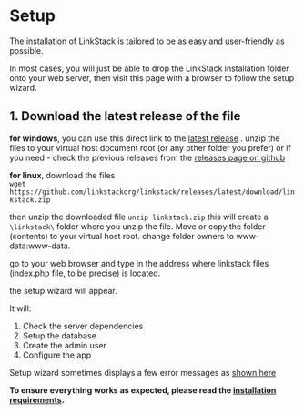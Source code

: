 # Setup

The installation of LinkStack is tailored to be as easy and user-friendly as possible.

In most cases, you will just be able to drop the LinkStack installation folder onto your web server, then visit this page with a browser to follow the setup wizard.

## 1. Download the latest release of the file

**for windows**, 
you can use this direct link to the [latest release](https://github.com/linkstackorg/linkstack/releases/latest/download/linkstack.zip) . unzip the files to your virtual host document root (or any other folder you prefer)
or if you need - check the previous releases from the [releases page on github](https://github.com/LinkStackOrg/LinkStack/releases)

**for linux**, 
download the files  
`wget https://github.com/linkstackorg/linkstack/releases/latest/download/linkstack.zip`

then unzip the downloaded file
`unzip linkstack.zip`
this will create a `\linkstack\` folder where you unzip the file. Move or copy the folder (contents) to your virtual host root.
change folder owners to www-data:www-data.

go to your web browser and type in the address where linkstack files (index.php file, to be precise) is located.

the setup wizard will appear.

It will:

1. Check the server dependencies
2. Setup the database
3. Create the admin user
4. Configure the app

Setup wizard sometimes displays a few error messages as [shown here](https://github.com/orgs/LinkStackOrg/discussions/510)

**To ensure everything works as expected, please read the [installation requirements](./requirements.md).**
